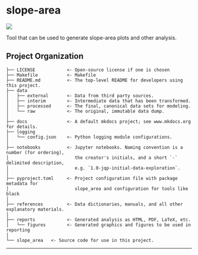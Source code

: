 # slope-area

<a target="_blank" href="https://cookiecutter-data-science.drivendata.org/">
    <img src="https://img.shields.io/badge/CCDS-Project%20template-328F97?logo=cookiecutter" />
</a>

Tool that can be used to generate slope-area plots and other analysis.

## Project Organization

```text
├── LICENSE            <- Open-source license if one is chosen
├── Makefile           <- Makefile
├── README.md          <- The top-level README for developers using this project.
├── data
│   ├── external       <- Data from third party sources.
│   ├── interim        <- Intermediate data that has been transformed.
│   ├── processed      <- The final, canonical data sets for modeling.
│   └── raw            <- The original, immutable data dump.
│
├── docs               <- A default mkdocs project; see www.mkdocs.org for details.
├── logging
│   └── config.json    <- Python logging module configurations.
│
├── notebooks          <- Jupyter notebooks. Naming convention is a number (for ordering),
│                         the creator's initials, and a short `-` delimited description,
│                         e.g. `1.0-jqp-initial-data-exploration`.
│
├── pyproject.toml     <- Project configuration file with package metadata for 
│                         slope_area and configuration for tools like black
│
├── references         <- Data dictionaries, manuals, and all other explanatory materials.
│
├── reports            <- Generated analysis as HTML, PDF, LaTeX, etc.
│   └── figures        <- Generated graphics and figures to be used in reporting
│
└── slope_area   <- Source code for use in this project.
```

--------
